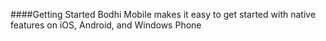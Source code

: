 ####Getting Started
Bodhi Mobile makes it easy to get started with native features on iOS, Android, and Windows Phone
